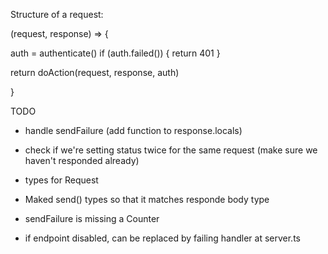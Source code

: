 Structure of a request:

(request, response) => {

auth = authenticate()
if (auth.failed()) {
return 401
}

return doAction(request, response, auth)

}

TODO

- handle sendFailure (add function to response.locals)
- check if we're setting status twice for the same request (make sure we haven't responded already)
- types for Request

- Maked send() types so that it matches responde body type
- sendFailure is missing a Counter
- if endpoint disabled, can be replaced by failing handler at server.ts
